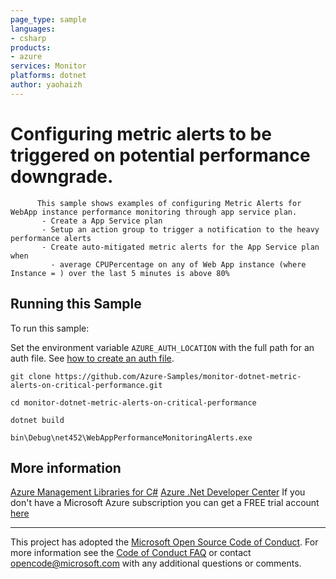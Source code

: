 ```yaml
---
page_type: sample
languages:
- csharp
products:
- azure
services: Monitor
platforms: dotnet
author: yaohaizh
---
```


# Configuring metric alerts to be triggered on potential performance downgrade. #

          This sample shows examples of configuring Metric Alerts for WebApp instance performance monitoring through app service plan.
           - Create a App Service plan
           - Setup an action group to trigger a notification to the heavy performance alerts
           - Create auto-mitigated metric alerts for the App Service plan when
             - average CPUPercentage on any of Web App instance (where Instance = ) over the last 5 minutes is above 80%


## Running this Sample ##

To run this sample:

Set the environment variable `AZURE_AUTH_LOCATION` with the full path for an auth file. See [how to create an auth file](https://github.com/Azure/azure-libraries-for-net/blob/master/AUTH.md).

    git clone https://github.com/Azure-Samples/monitor-dotnet-metric-alerts-on-critical-performance.git

    cd monitor-dotnet-metric-alerts-on-critical-performance

    dotnet build

    bin\Debug\net452\WebAppPerformanceMonitoringAlerts.exe

## More information ##

[Azure Management Libraries for C#](https://github.com/Azure/azure-sdk-for-net/tree/Fluent)
[Azure .Net Developer Center](https://azure.microsoft.com/en-us/develop/net/)
If you don't have a Microsoft Azure subscription you can get a FREE trial account [here](http://go.microsoft.com/fwlink/?LinkId=330212)

---

This project has adopted the [Microsoft Open Source Code of Conduct](https://opensource.microsoft.com/codeofconduct/). For more information see the [Code of Conduct FAQ](https://opensource.microsoft.com/codeofconduct/faq/) or contact [opencode@microsoft.com](mailto:opencode@microsoft.com) with any additional questions or comments.